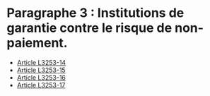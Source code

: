 # Paragraphe 3 : Institutions de garantie contre le risque de non-paiement.

* [Article L3253-14](./LEGIARTI000018767187.md)
* [Article L3253-15](./LEGIARTI000018764780.md)
* [Article L3253-16](./LEGIARTI000018764773.md)
* [Article L3253-17](./LEGIARTI000018764787.md)

